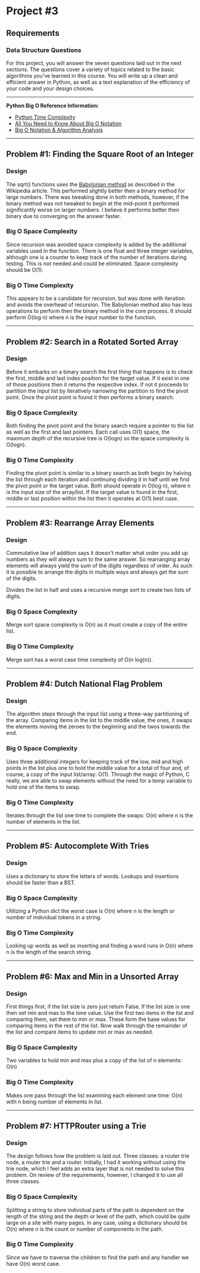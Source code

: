 # Project #3

## Requirements

### Data Structure Questions

For this project, you will answer the seven questions laid out in the next sections. The questions cover a variety of topics related to the basic algorithms you've learned in this course. You will write up a clean and efficient answer in Python, as well as a text explanation of the efficiency of your code and your design choices.


---

**Python Big O Reference Information:**

 - [Python Time Complexity](https://wiki.python.org/moin/TimeComplexity)
 - [All You Need to Know About Big O Notation](https://skerritt.blog/big-o/)
 - [Big O Notation & Algorithm Analysis](https://stackabuse.com/big-o-notation-and-algorithm-analysis-with-python-examples/)

---

## Problem #1: Finding the Square Root of an Integer

### Design
The sqrt() functions uses the [Babylonian method](https://en.wikipedia.org/wiki/Methods_of_computing_square_roots#Babylonian_method
) as described in the Wikipedia article. This performed slightly better then a binary method for large numbers. There was tweaking done in both methods, however, if the binary method was not tweaked to begin at the mid-point it performed significantly worse on larger numbers. I believe it performs better then binary due to converging on the answer faster.

### Big O Space Complexity
Since recursion was avoided space complexity is added by the additional variables used in the function. There is one float and three integer variables, although one is a counter to keep track of the number of iterations during testing. This is not needed and could be eliminated. Space complexity should be O(1).

### Big O Time Complexity
This appears to be a candidate for recursion, but was done with iteration and avoids the overhead of recursion. The Babylonian method also has less operations to perform then the binary method in the core process. It should perform O(log n) where n is the input number to the function.

---
## Problem #2: Search in a Rotated Sorted Array

### Design
Before it embarks on a binary search the first thing that happens is to check the first, middle and last index position for the target value. If it exist in one of those positions then it returns the respective index. If not it proceeds to partition the input list by iteratively narrowing the partition to find the pivot point. Once the pivot point is found it then performs a binary search.

### Big O Space Complexity
Both finding the pivot point and the binary search require a pointer to the list as well as the first and last pointers. Each call uses O(1) space, the maximum depth of the recursive tree is O(logn) so the space complexity is O(logn).

### Big O Time Complexity
Finding the pivot point is similar to a binary search as both begin by halving the list through each iteration and continuing  dividing it in half until we find the pivot point or the target value. Both should operate in O(log n), where n is the input size of the array/list. If the target value is found in the first, middle or last position within the list then it operates at O(1) best case. 


---
## Problem #3: Rearrange Array Elements

### Design
Commutative law of addition says it doesn't matter what order you add up numbers as they will always sum to the same answer. So rearranging array elements will always yield the sum of the digits regardless of order. As such it is possible to arrange the digits in multiple ways and always get the sum of the digits.

Divides the list in half and uses a recursive merge sort to create two lists of digits. 

### Big O Space Complexity
Merge sort space complexity is O(n) as it must create a copy of the entire list.

### Big O Time Complexity
Merge sort has a worst case time complexity of O(n log(n)).

---
## Problem #4: Dutch National Flag Problem

### Design
The algorithm steps through the input list using a three-way partitioning of the array. Comparing items in the list to the middle value, the ones, it swaps the elements moving the zeroes to the beginning and the twos towards the end. 

### Big O Space Complexity
Uses three additional integers for keeping track of the low, mid and high points in the list plus one to hold the middle value for a total of four and, of course, a copy of the input list/array: O(1). Through the magic of Python, C really, we are able to swap elements without the need for a temp variable to hold one of the items to swap. 

### Big O Time Complexity
Iterates through the list one time to complete the swaps: O(n) where n is the number of elements in the list.

---
## Problem #5: Autocomplete With Tries

### Design
Uses a dictionary to store the letters of words. Lookups and insertions should be faster than a BST. 

### Big O Space Complexity
Utilizing a Python dict the worst case is O(n) where n is the length or number of individual tokens in a string. 


### Big O Time Complexity
Looking up words as well as inserting and finding a word runs in O(n) where n is the length of the search string.

---
## Problem #6: Max and Min in a Unsorted Array

### Design
First things first, if the list size is zero just return False. If the list size is one then set min and max to the lone value. Use the first two items in the list and comparing them, set them to min or max. These form the base values for comparing items in the rest of the list. Now walk through the remainder of the list and compare items to update min or max as needed.

### Big O Space Complexity
Two variables to hold min and max plus a copy of the list of n elements: O(n)

### Big O Time Complexity
Makes one pass through the list examining each element one time: O(n) with n being number of elements in list.

---
## Problem #7: HTTPRouter using a Trie

### Design
The design follows how the problem is laid out. Three classes: a router trie node, a router trie and a router. Initially, I had it working without using the trie node, which I feel adds an extra layer that is not needed to solve this problem. On review of the requirements, however, I changed it to use all three classes. 

### Big O Space Complexity
Splitting a string to store individual parts of the path is dependent on the length of the string and the depth or level of the path, which could be quite large on a site with many pages. In any case, using a dictionary should be O(n) where n is the count or number of components in the path.

### Big O Time Complexity
Since we have to traverse the children to find the path and any handler we have O(n) worst case.

